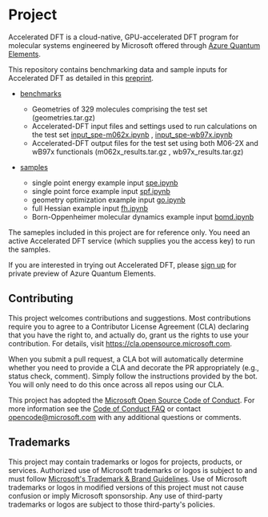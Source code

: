 # Project

Accelerated DFT is a cloud-native, GPU-accelerated DFT program for molecular systems engineered by Microsoft offered through [Azure Quantum Elements](https://quantum.microsoft.com/en-us/quantum-elements/product-overview). 

This repository contains benchmarking data and sample inputs for Accelerated DFT as detailed in this [preprint](https://arxiv.org/abs/2406.11185).

- [benchmarks](./benchmarks)
  - Geometries of 329 molecules comprising the test set (geometries.tar.gz)
  - Accelerated-DFT input files and settings used to run calculations on the test set [input_spe-m062x.ipynb](./benchmarks/input_spe-m062x.ipynb) , [input_spe-wb97x.ipynb](./benchmarks/input_spe-wb97x.ipynb)
  - Accelerated-DFT output files for the test set using both M06-2X and wB97x functionals  (m062x_results.tar.gz , wb97x_results.tar.gz)

- [samples](./samples)
  - single point energy example input [spe.ipynb](./samples/bomd.ipynb)
  - single point force example input [spf.ipynb](./samples/bomd.ipynb)
  - geometry optimization example input [go.ipynb](./samples/bomd.ipynb)
  - full Hessian example input [fh.ipynb](./samples/bomd.ipynb)
  - Born-Oppenheimer molecular dynamics example input [bomd.ipynb](./samples/bomd.ipynb)

The sameples included in this project are for reference only. You need an active Accelerated DFT service (which supplies you the access key) to run the samples. 

If you are interested in trying out Accelerated DFT, please [sign up](https://smt.microsoft.com/en-US/AQEPrivatePreviewSignup/) for private preview of Azure Quantum Elements.

## Contributing

This project welcomes contributions and suggestions.  Most contributions require you to agree to a
Contributor License Agreement (CLA) declaring that you have the right to, and actually do, grant us
the rights to use your contribution. For details, visit https://cla.opensource.microsoft.com.

When you submit a pull request, a CLA bot will automatically determine whether you need to provide
a CLA and decorate the PR appropriately (e.g., status check, comment). Simply follow the instructions
provided by the bot. You will only need to do this once across all repos using our CLA.

This project has adopted the [Microsoft Open Source Code of Conduct](https://opensource.microsoft.com/codeofconduct/).
For more information see the [Code of Conduct FAQ](https://opensource.microsoft.com/codeofconduct/faq/) or
contact [opencode@microsoft.com](mailto:opencode@microsoft.com) with any additional questions or comments.

## Trademarks

This project may contain trademarks or logos for projects, products, or services. Authorized use of Microsoft 
trademarks or logos is subject to and must follow 
[Microsoft's Trademark & Brand Guidelines](https://www.microsoft.com/en-us/legal/intellectualproperty/trademarks/usage/general).
Use of Microsoft trademarks or logos in modified versions of this project must not cause confusion or imply Microsoft sponsorship.
Any use of third-party trademarks or logos are subject to those third-party's policies.
